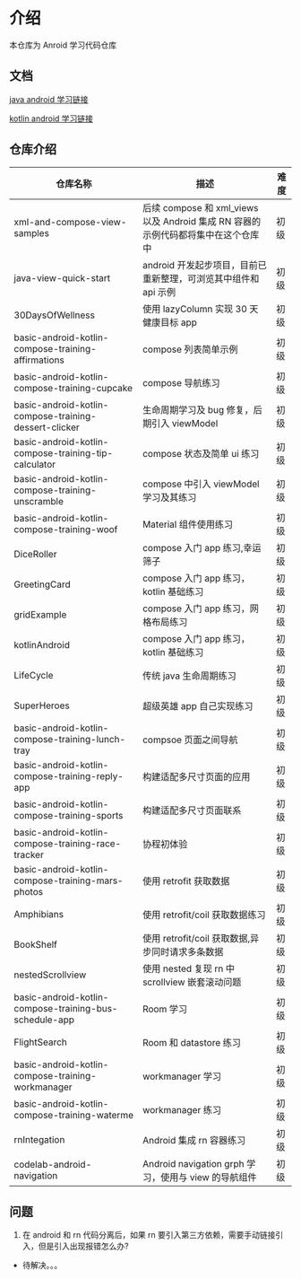 # 介绍

本仓库为 Anroid 学习代码仓库

## 文档

[java android 学习链接](https://www.bilibili.com/video/BV19U4y1R7zV/?p=64&spm_id_from=pageDriver&vd_source=e2ad92335ca8373f02f0c6b05e039a53)

[kotlin android 学习链接](https://developer.android.com/courses/android-basics-compose/course)

## 仓库介绍

| 仓库名称                                               | 描述                                                                              | 难度 |
| ------------------------------------------------------ | --------------------------------------------------------------------------------- | ---- |
| xml-and-compose-view-samples                           | 后续 compose 和 xml_views 以及 Android 集成 RN 容器的示例代码都将集中在这个仓库中 | 初级 |
| java-view-quick-start                                  | android 开发起步项目，目前已重新整理，可浏览其中组件和 api 示例                   | 初级 |
| 30DaysOfWellness                                       | 使用 lazyColumn 实现 30 天健康目标 app                                            | 初级 |
| basic-android-kotlin-compose-training-affirmations     | compose 列表简单示例                                                              | 初级 |
| basic-android-kotlin-compose-training-cupcake          | compose 导航练习                                                                  | 初级 |
| basic-android-kotlin-compose-training-dessert-clicker  | 生命周期学习及 bug 修复，后期引入 viewModel                                       | 初级 |
| basic-android-kotlin-compose-training-tip-calculator   | compose 状态及简单 ui 练习                                                        | 初级 |
| basic-android-kotlin-compose-training-unscramble       | compose 中引入 viewModel 学习及其练习                                             | 初级 |
| basic-android-kotlin-compose-training-woof             | Material 组件使用练习                                                             | 初级 |
| DiceRoller                                             | compose 入门 app 练习,幸运筛子                                                    | 初级 |
| GreetingCard                                           | compose 入门 app 练习，kotlin 基础练习                                            | 初级 |
| gridExample                                            | compose 入门 app 练习，网格布局练习                                               | 初级 |
| kotlinAndroid                                          | compose 入门 app 练习，kotlin 基础练习                                            | 初级 |
| LifeCycle                                              | 传统 java 生命周期练习                                                            | 初级 |
| SuperHeroes                                            | 超级英雄 app 自己实现练习                                                         | 初级 |
| basic-android-kotlin-compose-training-lunch-tray       | compsoe 页面之间导航                                                              | 初级 |
| basic-android-kotlin-compose-training-reply-app        | 构建适配多尺寸页面的应用                                                          | 初级 |
| basic-android-kotlin-compose-training-sports           | 构建适配多尺寸页面联系                                                            | 初级 |
| basic-android-kotlin-compose-training-race-tracker     | 协程初体验                                                                        | 初级 |
| basic-android-kotlin-compose-training-mars-photos      | 使用 retrofit 获取数据                                                            | 初级 |
| Amphibians                                             | 使用 retrofit/coil 获取数据练习                                                   | 初级 |
| BookShelf                                              | 使用 retrofit/coil 获取数据,异步同时请求多条数据                                  | 初级 |
| nestedScrollview                                       | 使用 nested 复现 rn 中 scrollview 嵌套滚动问题                                    | 初级 |
| basic-android-kotlin-compose-training-bus-schedule-app | Room 学习                                                                         | 初级 |
| FlightSearch                                           | Room 和 datastore 练习                                                            | 初级 |
| basic-android-kotlin-compose-training-workmanager      | workmanager 学习                                                                  | 初级 |
| basic-android-kotlin-compose-training-waterme          | workmanager 练习                                                                  | 初级 |
| rnIntegation                                           | Android 集成 rn 容器练习                                                          | 初级 |
| codelab-android-navigation                             | Android navigation grph 学习，使用与 view 的导航组件                              | 初级 |

## 问题

1. 在 android 和 rn 代码分离后，如果 rn 要引入第三方依赖，需要手动链接引入，但是引入出现报错怎么办?

- 待解决。。。
